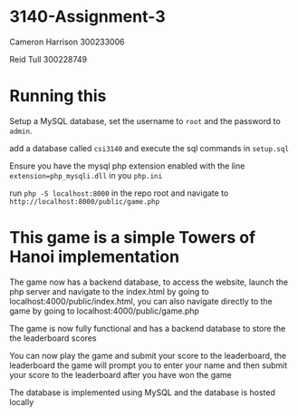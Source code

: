 # 3140-Assignment-3
Cameron Harrison
300233006

Reid Tull
300228749

# Running this
Setup a MySQL database, set the username to `root` and the password to `admin`.

add a database called `csi3140` and execute the sql commands in `setup.sql`

Ensure you have the mysql php extension enabled with the line `extension=php_mysqli.dll` in you `php.ini`

run `php -S localhost:8000` in the repo root and navigate to `http://localhost:8000/public/game.php`

# This game is a simple Towers of Hanoi implementation

The game now has a backend database, to access the website, launch the php server and navigate to the index.html by going to localhost:4000/public/index.html, you can also navigate directly to the game by going to localhost:4000/public/game.php

The game is now fully functional and has a backend database to store the the leaderboard scores

You can now play the game and submit your score to the leaderboard, the leaderboard the game will prompt you to enter your name and then submit your score to the leaderboard after you have won the game

The database is implemented using MySQL and the database is hosted locally








